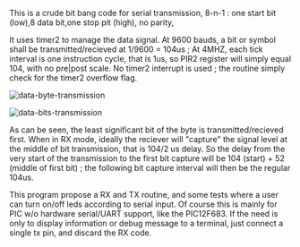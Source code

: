 This is a crude bit bang code for serial transmission, 8-n-1 : one start bit (low),8 data bit,one stop pit (high), no parity, 

It uses timer2 to manage the data signal. At 9600 bauds, a bit or symbol shall be transmitted/recieved at 1/9600 = 104us ;
At 4MHZ, each tick interval is one instruction cycle, that is 1us, so PIR2 register will simply equal 104, with no pre|post scale.
No timer2 interrupt is used ; the routine simply check for the timer2 overflow flag.

![data-byte-transmission](https://github.com/user-attachments/assets/b1236586-8dc2-4569-8bbf-3a32ee17b685)


![data-bits-transmission](https://github.com/user-attachments/assets/d9164697-6cd7-4134-818e-faffdf5e4e14)

As can be seen, the least significant bit of the byte is transmitted/recieved first.
When in RX mode, ideally the reciever will "capture" the signal level at the middle of bit transmission, that is 104/2 us delay.
So the delay from the very start of the transmission to the first bit capture will be 104 (start) + 52 (middle of first bit) ; the following bit capture interval will then be the regular 104us.

This program propose a RX and TX routine, and some tests where a user can turn on/off leds according to serial input.
Of course this is mainly for PIC w/o hardware serial/UART support, like the PIC12F683.
If the need is only to display information or debug message to a terminal, just connect a single tx pin, and discard the RX code.
